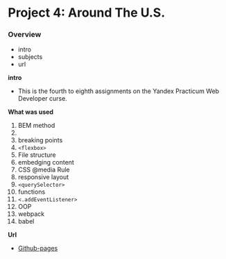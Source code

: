 # Project 4: Around The U.S.

### Overview

- intro
- subjects
- url

**intro**

- This is the fourth to eighth assignments on the Yandex Practicum Web Developer curse.

**What was used**

1. BEM method
2. <grid>
3. breaking points
4. `<flexbox>`
5. File structure
6. embedging content
7. CSS @media Rule
8. responsive layout
9. `<querySelector>`
10. functions
11. `<.addEventListener>`
12. OOP
13. webpack
14. babel

**Url**

- [Github-pages](https://carolina-toren.github.io/web_project_4/)
